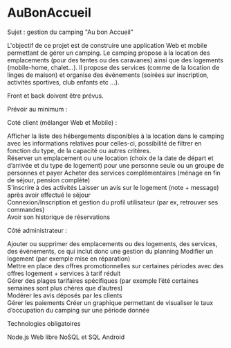 # AuBonAccueil

Sujet : gestion du camping "Au bon Accueil" 

L'objectif de ce projet est de construire une application Web et mobile permettant de gérer un camping. Le camping propose à la location des emplacements (pour des tentes ou des caravanes) ainsi que des logements (mobile-home, chalet…). Il propose des services (comme de la location de linges de maison) et organise des événements (soirées sur inscription, activités sportives, club enfants etc …). 

Front et back doivent être prévus. 

 

 

Prévoir au minimum : 

Coté client (mélanger Web et Mobile) : 

Afficher la liste des hébergements disponibles à la location dans le camping avec les informations relatives pour celles-ci, possibilité de filtrer en fonction du type, de la capacité ou autres critères.  
Réserver un emplacement ou une location (choix de la date de départ et d’arrivée et du type de logement) pour une personne seule ou un groupe de personnes et payer 
Acheter des services complémentaires (ménage en fin de séjour, pension complète)  
S'inscrire à des activités 
Laisser un avis sur le logement (note + message) après avoir effectué le séjour  
Connexion/Inscription et gestion du profil utilisateur (par ex, retrouver ses commandes)  
Avoir son historique de réservations 
 

Côté administrateur : 

Ajouter ou supprimer des emplacements ou des logements, des services, des événements, ce qui inclut donc une gestion du planning 
Modifier un logement (par exemple mise en réparation)  
Mettre en place des offres promotionnelles sur certaines périodes avec des offres logement + services à tarif réduit  
Gérer des plages tarifaires spécifiques (par exemple l’été certaines semaines sont plus chères que d’autres)  
Modérer les avis déposés par les clients  
Gérer les paiements 
Créer un graphique permettant de visualiser le taux d’occupation du camping sur une période donnée  
 

Technologies obligatoires 

Node.js 
Web libre 
NoSQL et SQL 
Android 
